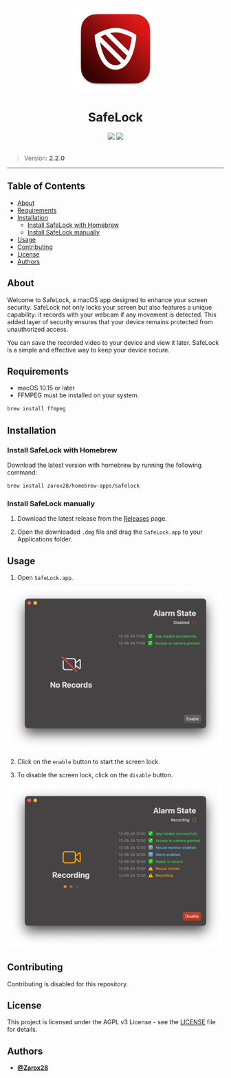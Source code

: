<div align="center">
	<img src="assets/logo.png" width="200"/>
	<h1>SafeLock</h1>
	<img src="https://img.shields.io/badge/swift-%23007ACC.svg?style=for-the-badge&logo=swift&logoColor=white"/>
	<img src="https://img.shields.io/badge/License-AGPL_v3-blue.svg?style=for-the-badge"/>
</div>

<br />

> Version: **2.2.0**

---

## Table of Contents

- [About](#about)
- [Requirements](#requirements)
- [Installation](#installation)
  - [Install SafeLock with Homebrew](#install-safelock-with-homebrew)
  - [Install SafeLock manually](#install-safelock-manually)
- [Usage](#usage)
- [Contributing](#contributing)
- [License](#license)
- [Authors](#authors)

## About

Welcome to SafeLock, a macOS app designed to enhance your screen security. SafeLock not only locks your screen but also features a unique capability: it records with your webcam if any movement is detected. This added layer of security ensures that your device remains protected from unauthorized access.

You can save the recorded video to your device and view it later. SafeLock is a simple and effective way to keep your device secure.

## Requirements

- macOS 10.15 or later
- FFMPEG must be installed on your system.

```bash
brew install ffmpeg
```

## Installation

### Install SafeLock with Homebrew

Download the latest version with homebrew by running the following command:

```bash
brew install zarox28/homebrew-apps/safelock
```

### Install SafeLock manually

1. Download the latest release from the [Releases](https://github.com/Zarox28/SafeLock/releases/latest) page.

2. Open the downloaded `.dmg` file and drag the `SafeLock.app` to your Applications folder.

## Usage

1. Open `SafeLock.app`.

<div align="center">
	<img src="assets/default.png" width="500"/>
</div>

2. Click on the `enable` button to start the screen lock.

3. To disable the screen lock, click on the `disable` button.

<div align="center">
	<img src="assets/recording.png" width="500"/>
</div>

## Contributing

Contributing is disabled for this repository.

## License

This project is licensed under the AGPL v3 License - see the [LICENSE](LICENSE) file for details.

## Authors

- **[@Zarox28](https://github.com/Zarox28)**
